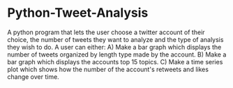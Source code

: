 # Python-Tweet-Analysis
A python program that lets the user choose a twitter account of their choice, the number of tweets they want to analyze and the type of analysis they wish to do.
A user can either:
A) Make a bar graph which displays the number of tweets organized by length type made by the account.
B) Make a bar graph which displays the accounts top 15 topics.
C) Make a time series plot which shows how the number of the account's retweets and likes change over time.
